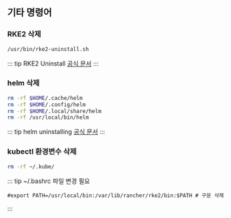 ## 기타 명령어
### RKE2 삭제
```bash
/usr/bin/rke2-uninstall.sh
```

::: tip
RKE2 Uninstall [공식 문서](https://docs.rke2.io/install/uninstall)
:::

### helm 삭제
```bash
rm -rf $HOME/.cache/helm
rm -rf $HOME/.config/helm
rm -rf $HOME/.local/share/helm
rm -rf /usr/local/bin/helm
```

::: tip
helm uninstalling [공식 문서](https://helm.sh/docs/faq/uninstalling/)
:::

### kubectl 환경변수 삭제
```bash
rm -rf ~/.kube/
```

::: tip
~/.bashrc 파일 변경 필요
```bashrc title=".bashrc"
#export PATH=/usr/local/bin:/var/lib/rancher/rke2/bin:$PATH # 구문 삭제
```
:::